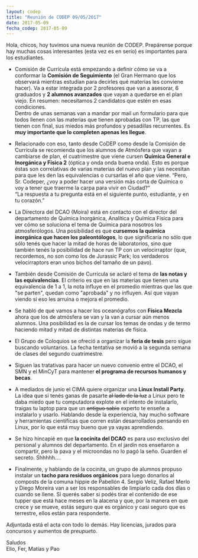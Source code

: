 ```yaml
---
layout: codep
title: "Reunión de CODEP 09/05/2017"
date: 2017-05-09
fecha_codep: 2017-05-09
---
```


Hola, chicos,
hoy tuvimos una nueva reunión de CODEP. Prepárense porque hay muchas cosas interesantes (esta vez es en serio) es importantes para los estudiantes. 


* Comisión de Currícula está empezando a definir cómo se va a conformar la **Comisión de Seguimiento** (el Gran Hermano que los observará mientras estudian para decirles qué materias les conviene hacer). Va a estar integrada por 2 profesores que van a asesorar, 6 graduados y **2 alumnos avanzados** que vayan a quedarse en el plan viejo. En resumen: necesitamos 2 candidatos que estén en esas condiciones.   
Dentro de unas semanas van a mandar por mail un formulario para que todos llenen con las materias que tienen aprobadas con TP, las que tienen con final, sus miedos más profundos y pesadillas recurrentes. Es **muy importante que lo completen apenas les llegue**.

* Relacionado con eso, tanto desde CoDEP como desde la Comisión de Currícula se recomienda que los alumnos de Atmósfera que vayan a cambiarse de plan, el cuatrimestre que viene cursen **Química General e Inorgánica y Física 2** (óptica y onda onda buena onda). Esto es porque éstas son correlativas de varias materias del nuevo plan y las necesitan para que les den las equivalencias o cursarlas el año que viene.
“Pero, Sr. Codeper, ¿voy a poder hacer una versión más corta de Química o voy a tener que traerme la carpa para vivir en Ciudad?”   
“La respuesta a tu pregunta está en el siguiente punto, estudiante, y en tu corazón.”

* La Directora del DCAO (Moira) está en contacto con el director del departamento de Química Inorgánica, Analítica y Química Física para ver cómo se soluciona el tema de Química para nosotros los atmosferólogos. Una posibilidad es que **cursemos la química inorgánica que hacen los paleontólogos**, lo que significaría no sólo que sólo tenés que hacer la mitad de horas de laboratorios, sino que también tenés la posibilidad de hace run TP con un velocirraptor (que, recordemos, no son como los de Jurassic Park; los verdaderos velocirraptors eran unos bichos del tamaño de un pavo). 

* También desde Comisión de Currícula se aclaró el tema de **las notas y las equivalencias**. El criterio es que en las materias que tienen una equivalencia de 1 a 1, la nota influye en el promedio mientras que las que "se parten", quedan como "aprobada" y no influyen. Así que vayan viendo si eso les arruina o mejora el promedio. 

* Se habló de qué vamos a hacer los oceanógrafos con **Física Mezcla** ahora que los de atmósfera se van y la van a cursar aún menos alumnos. Una posibilidad es la de cursar los temas de ondas y de termo haciendo mitad y mitad de distintas materias de física. 

* El Grupo de Coloquios se ofreció a organizar la **feria de tesis** pero sigue buscando voluntarios. La fecha tentativa se movió a la segunda semana de clases del segundo cuatrimestre. 

* Siguen las tratativas para hacer un nuevo convenio entre el DCAO, el SMN y el MinCyT para mantener **el programa de recursos humanos y becas**. 

* A mediados de junio el CIMA quiere organizar una **Linux Install Party**. La idea que si tenés ganas de pasarte ~~al lado de la luz~~ a Linux pero te daba miedo que tu computadora explote en el intento de instalarlo, traigas tu laptop para que un ~~antiguo sabio~~ experto te enseñe a instalarlo y usarlo. Hablando desde la experiencia, hay mucho software y herramientas científicas que corren están desarrollados pensando en Linux, por lo que está muy bueno que ya vayas aprendiendo. 

* Se hizo hincapié en que **la cocinita del DCAO** es para uso exclusivo del personal y alumnos del departamento. En el jardín nos enseñaron a compartir, pero la pava y el microondas no lo pagó la seño. Guarden el secreto. Shhhhh....

* Finalmente, y hablando de la cocinita, un grupo de alumnos propuso instalar un **tacho para residuos orgánicos** para luego donarlos al composts de la comuna hippie de Pabellón 4. Sergio Veliz, Rafael Merlo y Diego Moreira van a ser los responsables de limpiarlo cada dos días o cuando se llene. Si querés saber si podés tirar el contenido de ese tupper que está hace meses en la alacena y que, por la manera en que crece y se mueve, estás seguro que es orgánico y casi seguro que es terrestre, ellos están para responderte. 

Adjuntada está el acta con todo lo demás. Hay licencias, jurados para concursos y aumentos de pre$upue$to.


Saludos   
Elio, Fer, Matías y Pao
